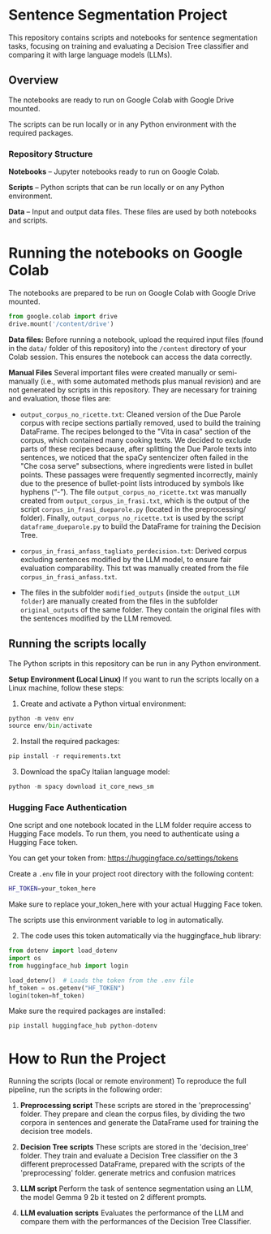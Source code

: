 # Sentence Segmentation Project

This repository contains scripts and notebooks for sentence segmentation tasks, focusing on training and evaluating a Decision Tree classifier and comparing it with large language models (LLMs).

## Overview

The notebooks are ready to run on Google Colab with Google Drive mounted.

The scripts can be run locally or in any Python environment with the required packages.

### Repository Structure

**Notebooks** – Jupyter notebooks ready to run on Google Colab.

**Scripts** – Python scripts that can be run locally or on any Python environment.

**Data** – Input and output data files. These files are used by both notebooks and scripts.


# Running the notebooks on Google Colab

The notebooks are prepared to be run on Google Colab with Google Drive mounted.

```python
from google.colab import drive
drive.mount('/content/drive') 
```

**Data files:** 
Before running a notebook, upload the required input files (found in the `data/` folder of this repository) into the `/content` directory of your Colab session.
This ensures the notebook can access the data correctly.

**Manual Files** 
Several important files were created manually or semi-manually (i.e., with some automated methods plus manual revision) and are not generated by scripts in this repository. They are necessary for training and evaluation, those files are:

- `output_corpus_no_ricette.txt`: Cleaned version of the Due Parole corpus with recipe sections partially removed, used to build the training DataFrame.
The recipes belonged to the "Vita in casa" section of the corpus, which contained many cooking texts. We decided to exclude parts of these recipes because, after splitting the Due Parole texts into sentences, we noticed that the spaCy sentencizer often failed in the "Che cosa serve" subsections, where ingredients were listed in bullet points.
These passages were frequently segmented incorrectly, mainly due to the presence of bullet-point lists introduced by symbols like hyphens (“-”).
The file `output_corpus_no_ricette.txt` was manually created from `output_corpus_in_frasi.txt`, which is the output of the script `corpus_in_frasi_dueparole.py` (located in the preprocessing/ folder).
Finally, `output_corpus_no_ricette.txt` is used by the script `dataframe_dueparole.py` to build the DataFrame for training the Decision Tree.

- `corpus_in_frasi_anfass_tagliato_perdecision.txt`: Derived corpus excluding sentences modified by the LLM model, to ensure fair evaluation comparability. This txt was manually created from the file `corpus_in_frasi_anfass.txt`.

- The files in the subfolder `modified_outputs` (inside the `output_LLM folder`) are manually created from the files in the subfolder `original_outputs` of the same folder.
They contain the original files with the sentences modified by the LLM removed.


## Running the scripts locally

The Python scripts in this repository can be run in any Python environment.

**Setup Environment (Local Linux)**
If you want to run the scripts locally on a Linux machine, follow these steps:

1. Create and activate a Python virtual environment:
```python
python -m venv env
source env/bin/activate
```
2. Install the required packages:
```python
pip install -r requirements.txt
```
3. Download the spaCy Italian language model:
```python
python -m spacy download it_core_news_sm
```

### Hugging Face Authentication

One script and one notebook located in the LLM folder require access to Hugging Face models.
To run them, you need to authenticate using a Hugging Face token.

You can get your token from: https://huggingface.co/settings/tokens

Create a `.env` file in your project root directory with the following content:

```bash
HF_TOKEN=your_token_here
```

Make sure to replace your_token_here with your actual Hugging Face token.

The scripts use this environment variable to log in automatically.

2. The code uses this token automatically via the huggingface_hub library:

```python
from dotenv import load_dotenv
import os
from huggingface_hub import login

load_dotenv()  # Loads the token from the .env file
hf_token = os.getenv("HF_TOKEN")
login(token=hf_token)
```

Make sure the required packages are installed:

```python
pip install huggingface_hub python-dotenv
```



# How to Run the Project

Running the scripts (local or remote environment)
To reproduce the full pipeline, run the scripts in the following order:

1. **Preprocessing script**
These scripts are stored in the 'preprocessing' folder.
They prepare and clean the corpus files, by dividing the two corpora in sentences and generate the DataFrame used for training the decision tree models.

2. **Decision Tree scripts**
These scripts are stored in the 'decision_tree' folder.
They train and evaluate a Decision Tree classifier on the 3 different preprocessed DataFrame, prepared with the scripts of the 'preprocessing' folder.
generate metrics and confusion matrices

3. **LLM script**
Perform the task of sentence segmentation using an LLM, the model Gemma 9 2b it tested on 2 different prompts.

4. **LLM evaluation scripts**
Evaluates the performance of the LLM and compare them with the performances of the Decision Tree Classifier.


